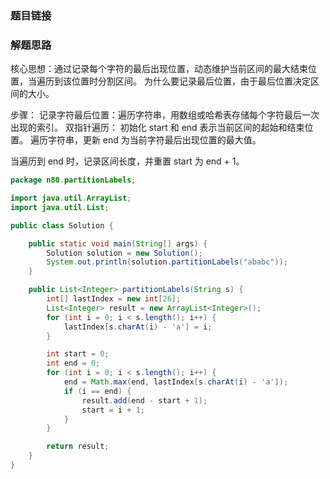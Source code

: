 ### 题目链接

### 解题思路

核心思想：通过记录每个字符的最后出现位置，动态维护当前区间的最大结束位置，当遍历到该位置时分割区间。
为什么要记录最后位置，由于最后位置决定区间的大小。

步骤：
记录字符最后位置：遍历字符串，用数组或哈希表存储每个字符最后一次出现的索引。
双指针遍历：
初始化 start 和 end 表示当前区间的起始和结束位置。
遍历字符串，更新 end 为当前字符最后出现位置的最大值。

当遍历到 end 时，记录区间长度，并重置 start 为 end + 1。

```java
package n80.partitionLabels;

import java.util.ArrayList;
import java.util.List;

public class Solution {

    public static void main(String[] args) {
        Solution solution = new Solution();
        System.out.println(solution.partitionLabels("ababc"));
    }

    public List<Integer> partitionLabels(String s) {
        int[] lastIndex = new int[26];
        List<Integer> result = new ArrayList<Integer>();
        for (int i = 0; i < s.length(); i++) {
            lastIndex[s.charAt(i) - 'a'] = i;
        }

        int start = 0;
        int end = 0;
        for (int i = 0; i < s.length(); i++) {
            end = Math.max(end, lastIndex[s.charAt(i) - 'a']);
            if (i == end) {
                result.add(end - start + 1);
                start = i + 1;
            }
        }

        return result;
    }
}

```
